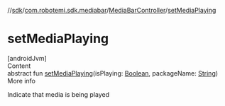 //[sdk](../../../index.md)/[com.robotemi.sdk.mediabar](../index.md)/[MediaBarController](index.md)/[setMediaPlaying](set-media-playing.md)



# setMediaPlaying  
[androidJvm]  
Content  
abstract fun [setMediaPlaying](set-media-playing.md)(isPlaying: [Boolean](https://kotlinlang.org/api/latest/jvm/stdlib/kotlin/-boolean/index.html), packageName: [String](https://developer.android.com/reference/kotlin/java/lang/String.html))  
More info  


Indicate that media is being played

  



